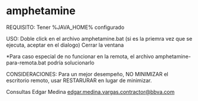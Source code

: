 # amphetamine


REQUISITO: 
Tener %JAVA_HOME% configurado

USO: 
Doble click en el archivo amphetamine.bat (si es la priemra vez que se ejecuta, aceptar en el dialogo)
Cerrar la ventana

*Para caso especial de no funcionar en la remota, el archivo amphetamine-para-remota.bat podría solucionarlo

CONSIDERACIONES:
Para un mejor desempeño, NO MINIMIZAR el escritorio remoto, usar RESTARURAR en lugar de minimizar.

Consultas
Edgar Medina
edgar.medina.vargas.contractor@bbva.com
